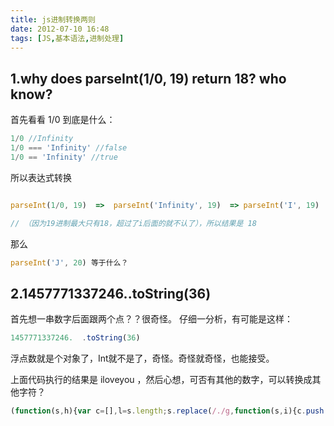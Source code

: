 ```yaml
---
title: js进制转换两则
date: 2012-07-10 16:48
tags: [JS,基本语法,进制处理]
---
```


## 1.why does parseInt(1/0, 19) return 18? who know?


首先看看 1/0 到底是什么：

````javascript
1/0 //Infinity
1/0 === 'Infinity' //false
1/0 == 'Infinity' //true
````

所以表达式转换

```` javascript

parseInt(1/0, 19)  =>  parseInt('Infinity', 19)  => parseInt('I', 19)

// （因为19进制最大只有18，超过了i后面的就不认了），所以结果是 18

````

那么

```` javascript
parseInt('J', 20) 等于什么？

````
## 2.1457771337246..toString(36)

首先想一串数字后面跟两个点？？很奇怪。
仔细一分析，有可能是这样：

```` javascript
1457771337246.  .toString(36)
````

浮点数就是个对象了，Int就不是了，奇怪。奇怪就奇怪，也能接受。

上面代码执行的结果是 iloveyou ，然后心想，可否有其他的数字，可以转换成其他字符？

```` javascript
(function(s,h){var c=[],l=s.length;s.replace(/./g,function(s,i){c.push(Math.pow(h,l-i-1)*parseInt(s,h));});return eval(c.join('+'))+.0;})('iloveyou',36 ).toString(36);
````
